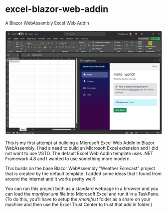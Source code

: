 # excel-blazor-web-addin
A Blazor WebAssembly Excel Web AddIn 

![image](https://github.com/AlfredBr/excel-blazor-web-addin/blob/main/ExcelBlazorWebAddIn.png)

This is my first attempt at building a Microsoft Excel Web AddIn in Blazor WebAssembly.
I had a need to build an Microsoft Excel extension and I did not want to use VSTO.  The default
Excel Web AddIn template uses .NET Framework 4.8 and I wanted to use something more modern.

This builds on the base Blazor WebAssembly "Weather Forecast" project that is created by the default template.
I added some ideas that I found from around the internet and it works pretty well!

You can run this project both as a standard webpage in a browser and you can load the *manifest.xml* file into Microsoft Excel and run it in a TaskPane.
(To do this, you'll have to setup the */manifest* folder as a share on your machine and then use the Excel Trust Center to trust that add in folder.)
